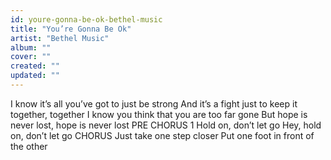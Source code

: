 ```yaml
---
id: youre-gonna-be-ok-bethel-music
title: "You’re Gonna Be Ok"
artist: "Bethel Music"
album: ""
cover: ""
created: ""
updated: ""
---
```


I know it’s all you’ve got to just be strong
And it’s a fight just to keep it together, together
I know you think that you are too far gone
But hope is never lost, hope is never lost
PRE CHORUS 1
Hold on, don’t let go
Hey, hold on, don’t let go
CHORUS
Just take one step closer
Put one foot in front of the other